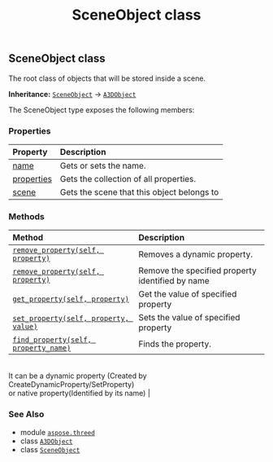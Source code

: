 ﻿---
title: SceneObject class
second_title: Aspose.3D for Python via .NET API References
description: 
type: docs
weight: 220
url: /python-net/aspose.threed/sceneobject/
is_root: false
---

## SceneObject class

The root class of objects that will be stored inside a scene.



**Inheritance:** [`SceneObject`](/3d/python-net/aspose.threed/sceneobject) → 
[`A3DObject`](/3d/python-net/aspose.threed/a3dobject)



The SceneObject type exposes the following members:

### Properties
| Property | Description |
| :- | :- |
| [name](/3d/python-net/aspose.threed/sceneobject/name) | Gets or sets the name. |
| [properties](/3d/python-net/aspose.threed/sceneobject/properties) | Gets the collection of all properties. |
| [scene](/3d/python-net/aspose.threed/sceneobject/scene) | Gets the scene that this object belongs to |


### Methods
| Method | Description |
| :- | :- |
| [`remove_property(self, property)`](/3d/python-net/aspose.threed/sceneobject/remove_property/#aspose.threed.property) | Removes a dynamic property. |
| [`remove_property(self, property)`](/3d/python-net/aspose.threed/sceneobject/remove_property/#system.string) | Remove the specified property identified by name |
| [`get_property(self, property)`](/3d/python-net/aspose.threed/sceneobject/get_property/#system.string) | Get the value of specified property |
| [`set_property(self, property, value)`](/3d/python-net/aspose.threed/sceneobject/set_property/#system.string-system.object) | Sets the value of specified property |
| [`find_property(self, property_name)`](/3d/python-net/aspose.threed/sceneobject/find_property/#system.string) | Finds the property.<br/>It can be a dynamic property (Created by CreateDynamicProperty/SetProperty) <br/>or native property(Identified by its name) |



### See Also
* module [`aspose.threed`](..)
* class [`A3DObject`](/3d/python-net/aspose.threed/a3dobject)
* class [`SceneObject`](/3d/python-net/aspose.threed/sceneobject)

